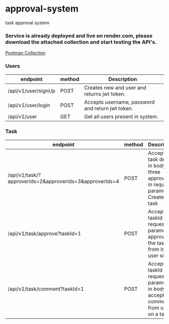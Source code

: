 # approval-system
task approval system

### Service is already deployed and live on render.com, please download the attached collection and start testing the API's.

[Postman Collection](https://drive.google.com/file/d/19gxlQETgXTPi8CKJ0J0nCuYFFB3OIjFx/view?usp=sharing)


### Users

| endpoint             | method | Description                                       |
|----------------------|--------|---------------------------------------------------|
| /api/v1/user/signUp  | POST   | Creates new and user and returns jwt token.       |
| /api/v1/user/login   | POST   | Accepts username, password and return jwt token.  |
| /api/v1/user         | GET    | Get all users present in system.                  |

### Task

| endpoint                                                | method | Description                                                                              |
|---------------------------------------------------------|--------|------------------------------------------------------------------------------------------|
| /api/v1/task/?approverIds=2&approverIds=3&approverIds=4 | POST   | Accepts task details in body and three approverIds in request parameters. Creates a task |
| /api/v1/task/approve?taskId=1                           | POST   | Accepts taskId as request parameter, approves the task from login user side              |
| /api/v1/task/comment?taskId=1                           | POST   | Accepts taskId as request parameter, in body it accepts comments from user on a task     |
